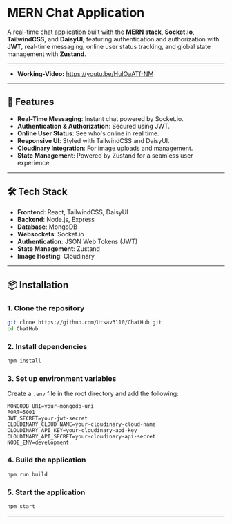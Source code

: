 # MERN Chat Application

A real-time chat application built with the **MERN stack**, **Socket.io**, **TailwindCSS**, and **DaisyUI**, featuring authentication and authorization with **JWT**, real-time messaging, online user status tracking, and global state management with **Zustand**.

---

- **Working-Video:** https://youtu.be/HuIOaATfrNM

---

## 🚀 Features

- **Real-Time Messaging**: Instant chat powered by Socket.io.
- **Authentication & Authorization**: Secured using JWT.
- **Online User Status**: See who's online in real time.
- **Responsive UI**: Styled with TailwindCSS and DaisyUI.
- **Cloudinary Integration**: For image uploads and management.
- **State Management**: Powered by Zustand for a seamless user experience.

---

## 🛠 Tech Stack

- **Frontend**: React, TailwindCSS, DaisyUI
- **Backend**: Node.js, Express
- **Database**: MongoDB
- **Websockets**: Socket.io
- **Authentication**: JSON Web Tokens (JWT)
- **State Management**: Zustand
- **Image Hosting**: Cloudinary

---

## 📦 Installation

### 1. Clone the repository

```bash
git clone https://github.com/Utsav3110/ChatHub.git
cd ChatHub
```

### 2. Install dependencies

```bash
npm install
```

### 3. Set up environment variables

Create a `.env` file in the root directory and add the following:

```env
MONGODB_URI=your-mongodb-uri
PORT=5001
JWT_SECRET=your-jwt-secret
CLOUDINARY_CLOUD_NAME=your-cloudinary-cloud-name
CLOUDINARY_API_KEY=your-cloudinary-api-key
CLOUDINARY_API_SECRET=your-cloudinary-api-secret
NODE_ENV=development
```

### 4. Build the application

```bash
npm run build
```

### 5. Start the application

```bash
npm start
```

---
